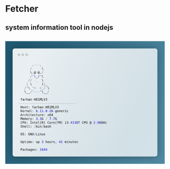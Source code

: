 # Fetcher
## system information tool in nodejs
```js


```
![Sample Image](snippet.png "Fetcher in Action")

